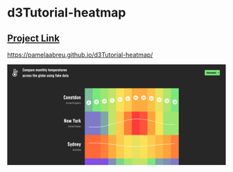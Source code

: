 # d3Tutorial-heatmap
## [Project Link](https://pamelaabreu.github.io/d3Tutorial-heatmap/)

https://pamelaabreu.github.io/d3Tutorial-heatmap/

![heatmap project screenshot](assets/images/projectScreenshot.png)
